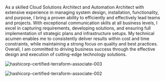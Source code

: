 As a skilled Cloud Solutions Architect and Automation Architect with extensive experience in managing system design, installation, functionality, and purpose, I bring a proven ability to efficiently and effectively lead teams and projects. With exceptional communication skills at all business levels, I excel in capturing requirements, developing solutions, and ensuring full implementation of strategic plans and infrastructure setups. My technical acumen enables me to consistently deliver results within cost and time constraints, while maintaining a strong focus on quality and best practices. Overall, I am committed to driving business success through the effective design and execution of cutting-edge technology solutions.

![hashicorp-certified-terraform-associate-003](https://github.com/mohang6770/mohang6770/assets/48823895/7167aaca-9563-42c4-902f-9faebe53cf3f)

![hashicorp-certified-terraform-associate-002](https://user-images.githubusercontent.com/48823895/233696880-23dbd01f-5a5e-432b-9e67-3612cd2890e0.png)

<!---
mohang6770/mohang6770 is a ✨ special ✨ repository because its `README.md` (this file) appears on your GitHub profile.
You can click the Preview link to take a look at your changes.https://github.com/mohang6770/mohang6770/blob/main/README.md
--->
